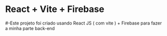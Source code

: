 # React + Vite + Firebase

#-Este projeto foi criado usando React JS ( com vite ) + Firebase para fazer a minha parte back-end
